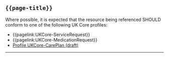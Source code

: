 ## <code>{{page-title}}</code>
	
Where possible, it is expected that the resource being referenced SHOULD conform to one of the following UK Core profiles:
- {{pagelink:UKCore-ServiceRequest}}
- {{pagelink:UKCore-MedicationRequest}}
- [Profile UKCore-CarePlan (draft)](https://simplifier.net/guide/UKCoreImplementationGuideAssetsinDevelopment/Home/ProfilesandExtensions/Profile-UKCore-CarePlan)


---
